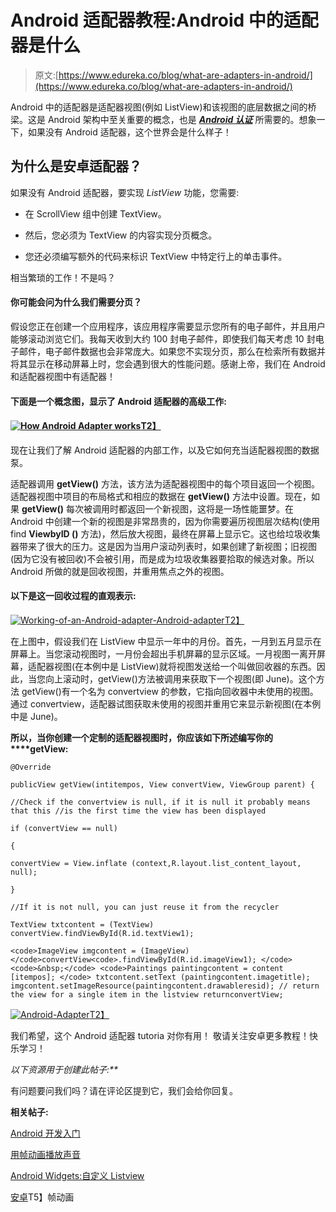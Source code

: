 # Android 适配器教程:Android 中的适配器是什么

> 原文:[https://www.edureka.co/blog/what-are-adapters-in-android/](https://www.edureka.co/blog/what-are-adapters-in-android/)

Android 中的适配器是适配器视图(例如 ListView)和该视图的底层数据之间的桥梁。这是 Android 架构中至关重要的概念，也是 ***[Android 认证](https://www.edureka.co/android-development-certification-course)*** 所需要的。想象一下，如果没有 Android 适配器，这个世界会是什么样子！

## 为什么是安卓适配器？

如果没有 Android 适配器，要实现 *ListView* 功能，您需要:

*   在 ScrollView 组中创建 TextView。

*   然后，您必须为 TextView 的内容实现分页概念。

*   您还必须编写额外的代码来标识 TextView 中特定行上的单击事件。

相当繁琐的工作！不是吗？

#### 你可能会问为什么我们需要分页？

假设您正在创建一个应用程序，该应用程序需要显示您所有的电子邮件，并且用户能够滚动浏览它们。我每天收到大约 100 封电子邮件，即使我们每天考虑 10 封电子邮件，电子邮件数据也会非常庞大。如果您不实现分页，那么在检索所有数据并将其显示在移动屏幕上时，您会遇到很大的性能问题。感谢上帝，我们在 Android 和适配器视图中有适配器！

#### 下面是一个概念图，显示了 Android 适配器的高级工作:

#### [![How Android Adapter works](../Images/5454ccbd32687deed1be9243a5634430.png "How Android Adapter works")T2】](https://cdn.edureka.co/blog/wp-content/uploads/2013/03/adapters-1.png)

现在让我们了解 Android 适配器的内部工作，以及它如何充当适配器视图的数据泵。

适配器调用 **getView()** 方法，该方法为适配器视图中的每个项目返回一个视图。适配器视图中项目的布局格式和相应的数据在 **getView()** 方法中设置。现在，如果 **getView()** 每次被调用时都返回一个新视图，这将是一场性能噩梦。在 Android 中创建一个新的视图是非常昂贵的，因为你需要遍历视图层次结构(使用 find **ViewbyID ()** 方法)，然后放大视图，最终在屏幕上显示它。这也给垃圾收集器带来了很大的压力。这是因为当用户滚动列表时，如果创建了新视图；旧视图(因为它没有被回收)不会被引用，而是成为垃圾收集器要拾取的候选对象。所以 Android 所做的就是回收视图，并重用焦点之外的视图。

#### 以下是这一回收过程的直观表示:

[![Working-of-an-Android-adapter-Android-adapter](../Images/d71a4a7629e1000c6b028d5c669862c6.png "Working of an Android adapter")T2】](https://cdn.edureka.co/blog/wp-content/uploads/2013/03/021-1.png)

在上图中，假设我们在 ListView 中显示一年中的月份。首先，一月到五月显示在屏幕上。当您滚动视图时，一月份会超出手机屏幕的显示区域。一月视图一离开屏幕，适配器视图(在本例中是 ListView)就将视图发送给一个叫做回收器的东西。因此，当您向上滚动时，getView()方法被调用来获取下一个视图(即 June)。这个方法 getView()有一个名为 convertview 的参数，它指向回收器中未使用的视图。通过 convertview，适配器试图获取未使用的视图并重用它来显示新视图(在本例中是 June)。

**所以，当你创建一个定制的适配器视图时，你应该如下所述编写你的****getView:**

```
@Override

publicView getView(intitempos, View convertView, ViewGroup parent) {

//Check if the convertview is null, if it is null it probably means that this //is the first time the view has been displayed

if (convertView == null)

{

convertView = View.inflate (context,R.layout.list_content_layout, null);

}

//If it is not null, you can just reuse it from the recycler

TextView txtcontent = (TextView) convertView.findViewById(R.id.textView1);

<code>ImageView imgcontent = (ImageView) </code>convertView<code>.findViewById(R.id.imageView1); </code> <code>&nbsp;</code> <code>Paintings paintingcontent = content [itempos]; </code> txtcontent.setText (paintingcontent.imagetitle); imgcontent.setImageResource(paintingcontent.drawableresid); // return the view for a single item in the listview returnconvertView; 
```

[![Android-Adapter](../Images/0aa3a790d97385941409f1e74e8b682a.png "Android Adapter")T2】](https://cdn.edureka.co/blog/wp-content/uploads/2013/03/android-adapters-1.png)

我们希望，这个 Android 适配器 tutoria  对你有用！  敬请关注安卓更多教程！快乐学习！

*以下资源用于创建此帖子:**[](https://www.edureka.co/android-development-certification-course "get started with Android Development")*[](http://developer.android.com/guide/topics/ui/layout/listview.html)

有问题要问我们吗？请在评论区提到它，我们会给你回复。

**相关帖子:**

[Android 开发入门](https://www.edureka.co/android-development-certification-course "get started with Android Development")

[用帧动画播放声音](https://www.edureka.co/blog/android-tutorial-on-playing-sound-with-frame-animation/ "Playing sound with frame animation")

[Android Widgets:自定义 Listview](https://www.edureka.co/blog/custom-spinner-in-android "Custom spinner in Android")

[安卓](https://www.edureka.co/blog/frame-animation-in-android/ "Frame animation in Android")T5】帧动画